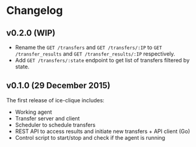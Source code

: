 # Changelog

## v0.2.0 (WIP)

* Rename the `GET /transfers` and `GET /transfers/:IP` to
  `GET /transfer_results` and `GET /transfer_results/:IP` respectively.
* Add `GET /transfers/:state` endpoint to get list of transfers filtered by
  state.

## v0.1.0 (29 December 2015)

The first release of ice-clique includes:

* Working agent
* Transfer server and client
* Scheduler to schedule transfers
* REST API to access results and initiate new transfers + API client (Go)
* Control script to start/stop and check if the agent is running
